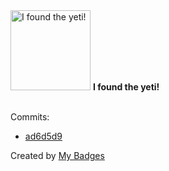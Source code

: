<img src="https://github.com/my-badges/my-badges/blob/master/src/all-badges/yeti/yeti.png?raw=true" alt="I found the yeti!" title="I found the yeti!" width="128">
<strong>I found the yeti!</strong>
<br><br>

Commits:

- <a href="https://github.com/dwesh163/HackerHelp/commit/ad6d5d98461cfe89a9254bd2161abb590ded5340">ad6d5d9</a>


Created by <a href="https://github.com/my-badges/my-badges">My Badges</a>